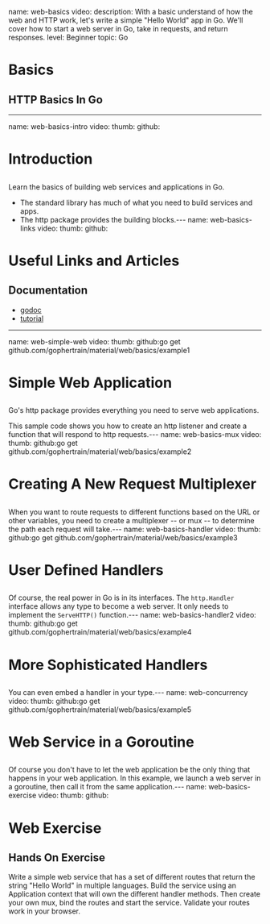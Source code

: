 name: web-basics
video: 
description: With a basic understand of how the web and HTTP work, let's write a simple "Hello World" app in Go. We'll cover how to start a web server in Go, take in requests, and return responses.
level: Beginner
topic: Go
# Basics
## HTTP Basics In Go

---
name: web-basics-intro
video: 
thumb:
github:
# Introduction
## 

Learn the basics of building web services and applications in Go.

- The standard library has much of what you need to build services and apps.
- The http package provides the building blocks.---
name: web-basics-links
video: 
thumb:
github:
# Useful Links and Articles
## 

## Documentation

- [godoc](https://golang.org/pkg/net/http/)
- [tutorial](https://golang.org/doc/articles/wiki/)

---
name: web-simple-web
video: 
thumb:
github:go get github.com/gophertrain/material/web/basics/example1
# Simple Web Application
## 

Go's http package provides everything you need to serve web applications.

This sample code shows you how to create an http listener and create a function that will respond to http requests.---
name: web-basics-mux
video: 
thumb:
github:go get github.com/gophertrain/material/web/basics/example2
# Creating A New Request Multiplexer
## 

When you want to route requests to different functions based on the URL or other variables, you need to create a multiplexer -- or mux -- to determine the path each request will take.---
name: web-basics-handler
video: 
thumb:
github:go get github.com/gophertrain/material/web/basics/example3
# User Defined Handlers
## 

Of course, the real power in Go is in its interfaces.  The `http.Handler` interface allows any type to become a web server.  It only needs to implement the `ServeHTTP()` function.---
name: web-basics-handler2
video: 
thumb:
github:go get github.com/gophertrain/material/web/basics/example4
# More Sophisticated Handlers
## 

You can even embed a handler in your type.---
name: web-concurrency
video: 
thumb:
github:go get github.com/gophertrain/material/web/basics/example5
# Web Service in a Goroutine
## 

Of course you don't have to let the web application be the only thing that happens in your web application.  In this example, we launch a web server in a goroutine, then call it from the same application.---
name: web-basics-exercise
video: 
thumb:
github:
# Web Exercise
## Hands On Exercise

Write a simple web service that has a set of different routes that return the string "Hello World" in multiple languages. Build the service using an Application context that will own the different handler methods. Then create your own mux, bind the routes and start the service. Validate your routes work in your browser.